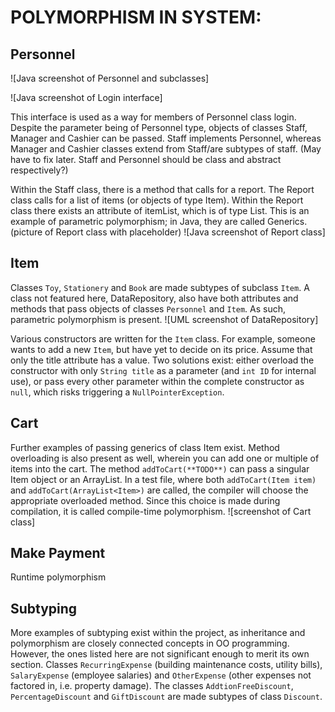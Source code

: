 # POLYMORPHISM IN SYSTEM:
## Personnel
![Java screenshot of Personnel and subclasses]

![Java screenshot of Login interface]

This interface is used as a way for members of Personnel class login. Despite the parameter being of Personnel type, objects of classes Staff, Manager and Cashier can be passed. Staff implements Personnel, whereas Manager and Cashier classes extend from Staff/are subtypes of staff. (May have to fix later. Staff and Personnel should be class and abstract respectively?)

Within the Staff class, there is a method that calls for a report. The Report class calls for a list of items (or objects of type Item). Within the Report class there exists an attribute of itemList, which is of type List<Item>. This is an example of parametric polymorphism; in Java, they are called Generics.
(picture of Report class with placeholder)
![Java screenshot of Report class]

## Item
Classes `Toy`, `Stationery` and `Book` are made subtypes of subclass `Item`. A class not featured here, DataRepository, also have both attributes and methods that pass objects of classes `Personnel` and `Item`. As such, parametric polymorphism is present.
![UML screenshot of DataRepository]

Various constructors are written for the `Item` class. For example, someone wants to add a new `Item`, but have yet to decide on its price. Assume that only the title attribute has a value. Two solutions exist: either overload the constructor with only `String title` as a parameter (and `int ID` for internal use), or pass every other parameter within the complete constructor as `null`, which risks triggering a `NullPointerException`.

## Cart
Further examples of passing generics of class Item exist. Method overloading is also present as well, wherein you can add one or multiple of items into the cart. The method `addToCart(**TODO**)` can pass a singular Item object or an ArrayList<Item>. In a test file, where both `addToCart(Item item)` and `addToCart(ArrayList<Item>)` are called, the compiler will choose the appropriate overloaded method. Since this choice is made during compilation, it is called compile-time polymorphism.
![screenshot of Cart class]

## Make Payment
Runtime polymorphism 

## Subtyping
More examples of subtyping exist within the project, as inheritance and polymorphism are closely connected concepts in OO programming. However, the ones listed here are not significant enough to merit its own section. Classes `RecurringExpense` (building maintenance costs, utility bills), `SalaryExpense` (employee salaries) and `OtherExpense` (other expenses not factored in, i.e. property damage). The classes `AddtionFreeDiscount`, `PercentageDiscount` and `GiftDiscount` are made subtypes of class `Discount`.